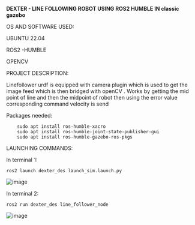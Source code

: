 **DEXTER - LINE FOLLOWING ROBOT USING ROS2 HUMBLE IN classic gazebo**

OS AND SOFTWARE USED:

UBUNTU 22.04

ROS2 -HUMBLE

OPENCV

PROJECT DESCRIPTION:

Linefollower urdf is equipped with camera plugin which is used to get the image feed which is then bridged with openCV . Works by getting the mid point of line and then the midpoint of robot then using the error value corresponding command velocity is send
  
Packages needed:
        
        sudo apt install ros-humble-xacro
        sudo apt install ros-humble-joint-state-publisher-gui
        sudo apt install ros-humble-gazebo-ros-pkgs

LAUNCHING COMMANDS:

In terminal 1:
                        
    ros2 launch dexter_des launch_sim.launch.py

![image](https://github.com/FERBIN12/dexter/assets/126778624/4f1c4eef-0c78-471c-8184-c4ea32b49636)


In terminal 2:

    ros2 run dexter_des line_follower_node

![image](https://github.com/FERBIN12/dexter/assets/126778624/fe7aa1f0-08f3-4f7c-a283-9cf193f13a70)


